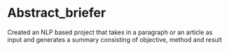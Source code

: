 # Abstract_briefer
Created an NLP based project that takes in a paragraph or an article as input and generates a summary consisting of objective, method and result
